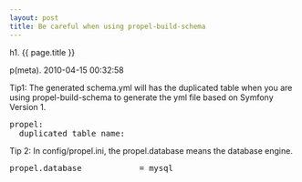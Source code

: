 ```yaml
---
layout: post
title: Be careful when using propel-build-schema
---
```


h1. {{ page.title }} 

p(meta). 2010-04-15 00:32:58

Tip1:
The generated schema.yml will has the duplicated table when you are using propel-build-schema to generate the yml file based on Symfony Version 1.
<pre class='yml' name='code'>
propel:
  duplicated_table_name:
</pre>


Tip 2:
In config/propel.ini, the propel.database means the database engine.
<pre class='php' name='code'>
propel.database            = mysql
</pre>